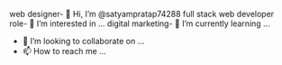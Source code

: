 web designer- 👋 Hi, I’m @satyampratap74288
full stack web developer role- 👀 I’m interested in ...
digital marketing- 🌱 I’m currently learning ...
- 💞️ I’m looking to collaborate on ...
- 📫 How to reach me ...

<!---
satyampratap74288/satyampratap74288 is a ✨ special ✨ repository because its `README.md` (this file) appears on your GitHub profile.
You can click the Preview link to take a look at your changes.
--->
